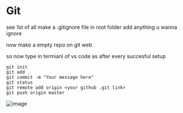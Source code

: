 # Git

see 1st of all make a .gitignore file in root folder add anything u wanna ignore 

now make a empty repo on git web 

so now type in termianl of vs code as after every succesful setup

```
git init
git add .
git commit -m "Your message here"
git status
git remote add origin <your github .git link>
git push origin master
```

![image](https://user-images.githubusercontent.com/63403330/183232501-772bea44-33a4-4b20-ae17-0548b4777027.png)

